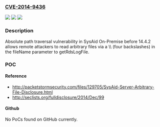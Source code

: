 ### [CVE-2014-9436](https://cve.mitre.org/cgi-bin/cvename.cgi?name=CVE-2014-9436)
![](https://img.shields.io/static/v1?label=Product&message=n%2Fa&color=blue)
![](https://img.shields.io/static/v1?label=Version&message=n%2Fa&color=blue)
![](https://img.shields.io/static/v1?label=Vulnerability&message=n%2Fa&color=brighgreen)

### Description

Absolute path traversal vulnerability in SysAid On-Premise before 14.4.2 allows remote attackers to read arbitrary files via a \\\\ (four backslashes) in the fileName parameter to getRdsLogFile.

### POC

#### Reference
- http://packetstormsecurity.com/files/129705/SysAid-Server-Arbitrary-File-Disclosure.html
- http://seclists.org/fulldisclosure/2014/Dec/99

#### Github
No PoCs found on GitHub currently.

